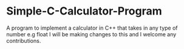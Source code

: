 # Simple-C-Calculator-Program
A program to implement a calculator in C++ that takes in any type of number e.g float
I will be making changes to this and I welcome any contributions.
